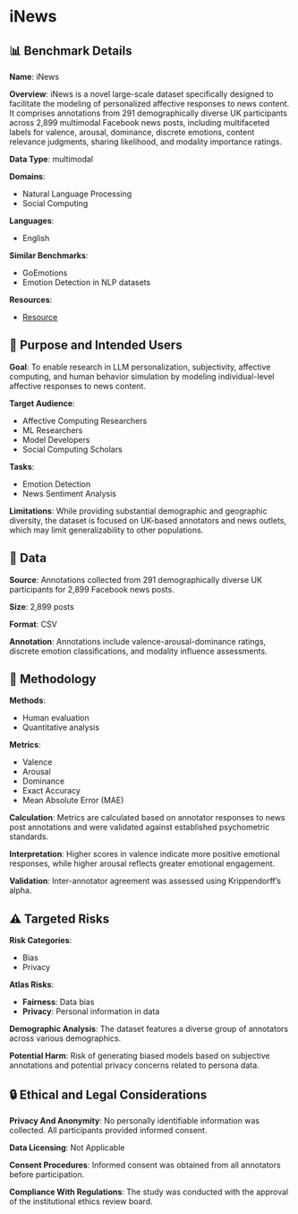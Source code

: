 # iNews

## 📊 Benchmark Details

**Name**: iNews

**Overview**: iNews is a novel large-scale dataset specifically designed to facilitate the modeling of personalized affective responses to news content. It comprises annotations from 291 demographically diverse UK participants across 2,899 multimodal Facebook news posts, including multifaceted labels for valence, arousal, dominance, discrete emotions, content relevance judgments, sharing likelihood, and modality importance ratings.

**Data Type**: multimodal

**Domains**:
- Natural Language Processing
- Social Computing

**Languages**:
- English

**Similar Benchmarks**:
- GoEmotions
- Emotion Detection in NLP datasets

**Resources**:
- [Resource](https://arxiv.org/abs/2503.03335)

## 🎯 Purpose and Intended Users

**Goal**: To enable research in LLM personalization, subjectivity, affective computing, and human behavior simulation by modeling individual-level affective responses to news content.

**Target Audience**:
- Affective Computing Researchers
- ML Researchers
- Model Developers
- Social Computing Scholars

**Tasks**:
- Emotion Detection
- News Sentiment Analysis

**Limitations**: While providing substantial demographic and geographic diversity, the dataset is focused on UK-based annotators and news outlets, which may limit generalizability to other populations.

## 💾 Data

**Source**: Annotations collected from 291 demographically diverse UK participants for 2,899 Facebook news posts.

**Size**: 2,899 posts

**Format**: CSV

**Annotation**: Annotations include valence-arousal-dominance ratings, discrete emotion classifications, and modality influence assessments.

## 🔬 Methodology

**Methods**:
- Human evaluation
- Quantitative analysis

**Metrics**:
- Valence
- Arousal
- Dominance
- Exact Accuracy
- Mean Absolute Error (MAE)

**Calculation**: Metrics are calculated based on annotator responses to news post annotations and were validated against established psychometric standards.

**Interpretation**: Higher scores in valence indicate more positive emotional responses, while higher arousal reflects greater emotional engagement.

**Validation**: Inter-annotator agreement was assessed using Krippendorff’s alpha.

## ⚠️ Targeted Risks

**Risk Categories**:
- Bias
- Privacy

**Atlas Risks**:
- **Fairness**: Data bias
- **Privacy**: Personal information in data

**Demographic Analysis**: The dataset features a diverse group of annotators across various demographics.

**Potential Harm**: Risk of generating biased models based on subjective annotations and potential privacy concerns related to persona data.

## 🔒 Ethical and Legal Considerations

**Privacy And Anonymity**: No personally identifiable information was collected. All participants provided informed consent.

**Data Licensing**: Not Applicable

**Consent Procedures**: Informed consent was obtained from all annotators before participation.

**Compliance With Regulations**: The study was conducted with the approval of the institutional ethics review board.

